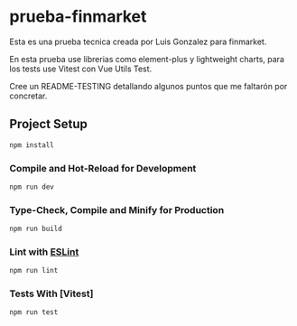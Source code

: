 # prueba-finmarket

Esta es una prueba tecnica creada por Luis Gonzalez para finmarket.

En esta prueba use librerias como element-plus y lightweight charts, para los tests use Vitest con Vue Utils Test.

Cree un README-TESTING detallando algunos puntos que me faltarón por concretar.

## Project Setup

```sh
npm install
```

### Compile and Hot-Reload for Development

```sh
npm run dev
```

### Type-Check, Compile and Minify for Production

```sh
npm run build
```

### Lint with [ESLint](https://eslint.org/)

```sh
npm run lint
```

### Tests With [Vitest]

```sh
npm run test
```
